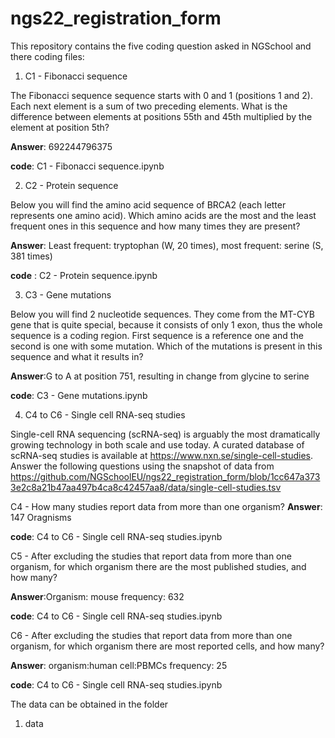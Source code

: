 # ngs22_registration_form

This repository contains the five coding question asked in NGSchool and there coding files:

1. C1 - Fibonacci sequence

The Fibonacci sequence sequence starts with 0 and 1 (positions 1 and 2). Each next element is a sum of two preceding elements. What is the difference between elements at positions 55th and 45th multiplied by the element at position 5th?

**Answer**: 692244796375

**code**: C1 - Fibonacci sequence.ipynb


2. C2 - Protein sequence

Below you will find the amino acid sequence of BRCA2 (each letter represents one amino acid). Which amino acids are the most and the least frequent ones in this sequence and how many times they are present?

**Answer**: Least frequent: tryptophan (W, 20 times), most frequent: serine (S, 381 times)

**code** : C2 - Protein sequence.ipynb


3. C3 - Gene mutations

Below you will find 2 nucleotide sequences. They come from the MT-CYB gene that is quite special, because it consists of only 1 exon, thus the whole sequence is a coding region. 
First sequence is a reference one and the second is one with some mutation. Which of the mutations is present in this sequence and what it results in?

**Answer**:G to A at position 751, resulting in change from glycine to serine

**code**: C3 - Gene mutations.ipynb

4. C4 to C6 - Single cell RNA-seq studies

Single-cell RNA sequencing (scRNA-seq) is arguably the most dramatically growing technology in both scale and use today. A curated database of scRNA-seq studies is available at https://www.nxn.se/single-cell-studies. Answer the following questions using the snapshot of data from https://github.com/NGSchoolEU/ngs22_registration_form/blob/1cc647a3733e2c8a21b47aa497b4ca8c42457aa8/data/single-cell-studies.tsv

C4 - How many studies report data from more than one organism?
**Answer**: 147 Oragnisms

**code**: C4 to C6 - Single cell RNA-seq studies.ipynb

C5 - After excluding the studies that report data from more than one organism, for which organism there are the most published studies, and how many?

**Answer**:Organism: mouse frequency: 632

**code**: C4 to C6 - Single cell RNA-seq studies.ipynb

C6 - After excluding the studies that report data from more than one organism, for which organism there are most reported cells, and how many?

**Answer**: organism:human cell:PBMCs frequency: 25

**code**: C4 to C6 - Single cell RNA-seq studies.ipynb


The data can be obtained in the folder
1. data

